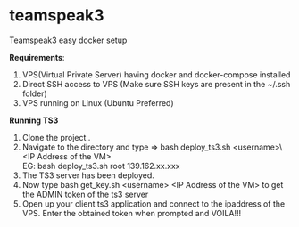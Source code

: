 # teamspeak3
Teamspeak3 easy docker setup

**Requirements**:

1. VPS(Virtual Private Server) having docker and docker-compose installed
2. Direct SSH access to VPS (Make sure SSH keys are present in the ~/.ssh folder)
3. VPS running on Linux (Ubuntu Preferred)

**Running TS3**
1. Clone the project..
2. Navigate to the directory and type => bash deploy_ts3.sh \<username>\ \<IP Address of the VM>\
  EG: bash deploy_ts3.sh root 139.162.xx.xxx
3. The TS3 server has been deployed. 
4. Now type bash get_key.sh \<username\> \<IP Address of the VM\> to get the ADMIN token of the ts3 server
5. Open up your client ts3 application and connect to the ipaddress of the VPS. Enter the obtained token when prompted and VOILA!!!





